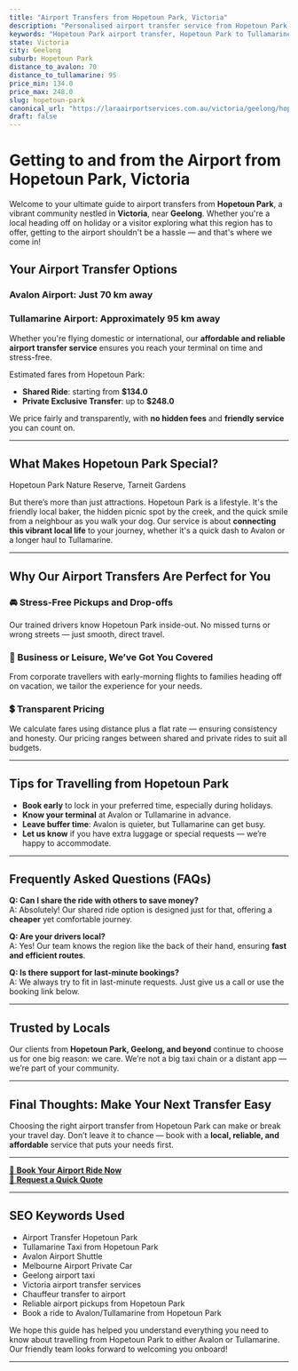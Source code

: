 ```yaml
---
title: "Airport Transfers from Hopetoun Park, Victoria"
description: "Personalised airport transfer service from Hopetoun Park to Avalon and Tullamarine airports. Enjoy a smooth, affordable ride with us!"
keywords: "Hopetoun Park airport transfer, Hopetoun Park to Tullamarine, Hopetoun Park to Avalon, airport taxi Hopetoun Park, private airport transfer Hopetoun Park, shared ride Hopetoun Park, Hopetoun Park transfers, airport shuttle Hopetoun Park, book Hopetoun Park airport taxi, affordable Hopetoun Park airport transfer, Hopetoun Park airport transfer service, airport transfer Geelong, airport transfer Melbourne, Melbourne airport taxi, airport transfers Victoria, Tullamarine airport shuttle, Avalon airport transfers, Melbourne private transfer, airport transport services Melbourne"
state: Victoria
city: Geelong
suburb: Hopetoun Park
distance_to_avalon: 70
distance_to_tullamarine: 95
price_min: 134.0
price_max: 248.0
slug: hopetoun-park
canonical_url: "https://laraairportservices.com.au/victoria/geelong/hopetoun-park/"
draft: false
---
```


# Getting to and from the Airport from Hopetoun Park, Victoria

Welcome to your ultimate guide to airport transfers from **Hopetoun Park**, a vibrant community nestled in **Victoria**, near **Geelong**. Whether you're a local heading off on holiday or a visitor exploring what this region has to offer, getting to the airport shouldn't be a hassle — and that's where we come in!

## Your Airport Transfer Options

### Avalon Airport: Just 70 km away  
### Tullamarine Airport: Approximately 95 km away

Whether you're flying domestic or international, our **affordable and reliable airport transfer service** ensures you reach your terminal on time and stress-free.

Estimated fares from Hopetoun Park:
- **Shared Ride**: starting from **$134.0**
- **Private Exclusive Transfer**: up to **$248.0**

We price fairly and transparently, with **no hidden fees** and **friendly service** you can count on.

---

## What Makes Hopetoun Park Special?

Hopetoun Park Nature Reserve, Tarneit Gardens

But there’s more than just attractions. Hopetoun Park is a lifestyle. It's the friendly local baker, the hidden picnic spot by the creek, and the quick smile from a neighbour as you walk your dog. Our service is about **connecting this vibrant local life** to your journey, whether it's a quick dash to Avalon or a longer haul to Tullamarine.

---

## Why Our Airport Transfers Are Perfect for You

### 🚘 Stress-Free Pickups and Drop-offs
Our trained drivers know Hopetoun Park inside-out. No missed turns or wrong streets — just smooth, direct travel.

### 💼 Business or Leisure, We’ve Got You Covered
From corporate travellers with early-morning flights to families heading off on vacation, we tailor the experience for your needs.

### 💲 Transparent Pricing
We calculate fares using distance plus a flat rate — ensuring consistency and honesty. Our pricing ranges between shared and private rides to suit all budgets.

---

## Tips for Travelling from Hopetoun Park

- **Book early** to lock in your preferred time, especially during holidays.
- **Know your terminal** at Avalon or Tullamarine in advance.
- **Leave buffer time**: Avalon is quieter, but Tullamarine can get busy.
- **Let us know** if you have extra luggage or special requests — we’re happy to accommodate.

---

## Frequently Asked Questions (FAQs)

**Q: Can I share the ride with others to save money?**  
A: Absolutely! Our shared ride option is designed just for that, offering a **cheaper** yet comfortable journey.

**Q: Are your drivers local?**  
A: Yes! Our team knows the region like the back of their hand, ensuring **fast and efficient routes**.

**Q: Is there support for last-minute bookings?**  
A: We always try to fit in last-minute requests. Just give us a call or use the booking link below.

---

## Trusted by Locals

Our clients from **Hopetoun Park, Geelong, and beyond** continue to choose us for one big reason: we care. We’re not a big taxi chain or a distant app — we’re part of your community.

---

## Final Thoughts: Make Your Next Transfer Easy

Choosing the right airport transfer from Hopetoun Park can make or break your travel day. Don’t leave it to chance — book with a **local, reliable, and affordable** service that puts your needs first.

---

[📅 **Book Your Airport Ride Now**](https://laraairportservices.square.site/s/appointments)  
[📧 **Request a Quick Quote**](https://laraairportservices.square.site/contact-us)

---

## SEO Keywords Used
- Airport Transfer Hopetoun Park
- Tullamarine Taxi from Hopetoun Park
- Avalon Airport Shuttle
- Melbourne Airport Private Car
- Geelong airport taxi
- Victoria airport transfer services
- Chauffeur transfer to airport
- Reliable airport pickups from Hopetoun Park
- Book a ride to Avalon/Tullamarine from Hopetoun Park

We hope this guide has helped you understand everything you need to know about travelling from Hopetoun Park to either Avalon or Tullamarine. Our friendly team looks forward to welcoming you onboard!

---
